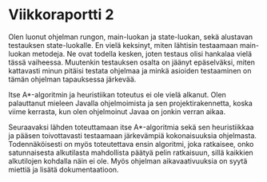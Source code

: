 # Viikkoraportti 2

Olen luonut ohjelman rungon, main-luokan ja state-luokan, sekä alustavan testauksen state-luokalle. En vielä keksinyt, miten lähtisin testaamaan main-luokan metodeja. Ne ovat todella kesken, joten testaus olisi hankalaa vielä tässä vaiheessa. Muutenkin testauksen osalta on jäänyt epäselväksi, miten kattavasti minun pitäisi testata ohjelmaa ja minkä asioiden testaaminen on tämän ohjelman tapauksessa järkevää.

Itse A*-algoritmin ja heuristiikan toteutus ei ole vielä alkanut. Olen palauttanut mieleen Javalla ohjelmoimista ja sen projektirakennetta, koska viime kerrasta, kun olen ohjelmoinut Javaa on jonkin verran aikaa. 

Seuraavaksi lähden toteuttamaan itse A*-algoritmia sekä sen heuristiikkaa ja pääsen toivottavasti testaamaan järkevämpiä kokonaisuuksia ohjelmasta. Todennäköisesti on myös toteutettava ensin algoritmi, joka ratkaisee, onko satunnaisesta alkutilasta mahdollista päätyä pelin ratkaisuun, sillä kaikkien alkutilojen kohdalla näin ei ole. Myös ohjelman aikavaativuuksia on syytä miettiä ja lisätä dokumentaatioon.